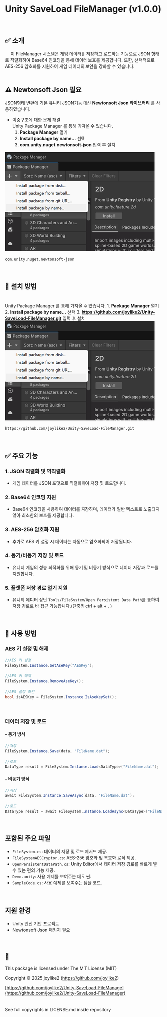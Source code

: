 # Unity SaveLoad FileManager (v1.0.0)  
　
　
## ✅ 소개  
　
이 FileManager 시스템은 게임 데이터를 저장하고 로드하는 기능으로  JSON 형태로 직렬화하여 Base64 인코딩을 통해 데이터 보호를 제공합니다.
또한, 선택적으로 AES-256 암호화를 지원하여 게임 데이터의 보안을 강화할 수 있습니다.  
　
　
## ⚠️ Newtonsoft Json 필요
JSON형태 변환에 기본 유니티 JSON기능 대신 **Newtonsoft Json 라이브러리** 를 사용하였습니다.
- 이중구조에 대한 문제 해결
　  
	Unity Package Manager 를 통해 가져올 수 있습니다.
	1. **Package Manager** 열기
	2. **Install package by name…** 선택 
	3. **com.unity.nuget.newtonsoft-json** 입력 후 설치
　	     
<img src="https://github.com/joylike2/Unity-SaveLoad-FileManager/blob/main/Documentation~/Img_PackageManager.png?raw=true" width="480px">


```none
com.unity.nuget.newtonsoft-json
```

　
　
　
## 📌 설치 방법
　　  
	Unity Package Manager 를 통해 가져올 수 있습니다.
	1. **Package Manager** 열기
	2. **Install package by name…** 선택 
	3. **https://github.com/joylike2/Unity-SaveLoad-FileManager.git** 입력 후 설치
　	     
<img src="https://github.com/joylike2/Unity-SaveLoad-FileManager/blob/main/Documentation~/Img_PackageManager.png?raw=true" width="480px">


```none
https://github.com/joylike2/Unity-SaveLoad-FileManager.git
```


　
## ✅ 주요 기능
### 1. JSON 직렬화 및 역직렬화
- 게임 데이터를 JSON 포맷으로 직렬화하여 저장 및 로드합니다.
　
### 2. Base64 인코딩 지원
- Base64 인코딩을 사용하여 데이터를 저장하며, 데이터가 일반 텍스트로 노출되지 않아 최소한의 보호를 제공합니다.
　
### 3. AES-256 암호화 지원
- 추가로 AES 키 설정 시 데이터는 자동으로 암호화되어 저장됩니다.
　
### 4. 동기/비동기 저장 및 로드
- 유니티 게임의 성능 최적화를 위해 동기 및 비동기 방식으로 데이터 저장과 로드를 지원합니다.
　
### 5. 플랫폼 저장 경로 열기 지원
- 유니티 에디터 상단 `Tools/FileSystem/Open Persistent Data Path`를 통하여 저장 경로로 바 접근 가능합니다.(단축키 ctrl + alt + . )

　
　
　
## 📌 사용 방법
### AES 키 설정 및 해제
```csharp
//AES 키 설정
FileSystem.Instance.SetAseKey("AESKey");

//AES 키 해제
FileSystem.Instance.RemoveAseKey();

//AES 설정 확인
bool isAESKey = FileSystem.Instance.IsAseKeySet();
```
　
　
### 데이터 저장 및 로드
#### - 동기 방식
```csharp
//저장
FileSystem.Instance.Save(data, "FileName.dat");

//로드
DataType result = FileSystem.Instance.Load<DataType>("FileName.dat");
```

#### - 비동기 방식
```csharp
//저장
await FileSystem.Instance.SaveAsync(data, "FileName.dat");
　
//로드
DataType result = await FileSystem.Instance.LoadAsync<DataType>("FileName.dat");
```
　
　
## 포함된 주요 파일
- `FileSystem.cs`: 데이터의 저장 및 로드 메서드 제공.
- `FileSystemAESCryptor.cs`: AES-256 암호화 및 복호화 로직 제공.
- `OpenPersistentDataPath.cs`: Unity Editor에서 데이터 저장 경로를 빠르게 열 수 있는 편의 기능 제공.
- `Demo.unity`: 사용 예제를 보여주는 데모 씬.
- `SampleCode.cs`: 사용 예제를 보여주는 샘플 코드.

　
　
## 지원 환경
- Unity 엔진 기반 프로젝트
- Newtonsoft Json 패키지 필요

　
　
 　
## 🎉
This package is licensed under The MIT License (MIT)

Copyright © 2025 joylike2 (https://github.com/joylike2)

[https://github.com/joylike2/Unity-SaveLoad-FileManage](https://github.com/joylike2/Unity-SaveLoad-FileManager)    
　

See full copyrights in LICENSE.md inside repository
　
